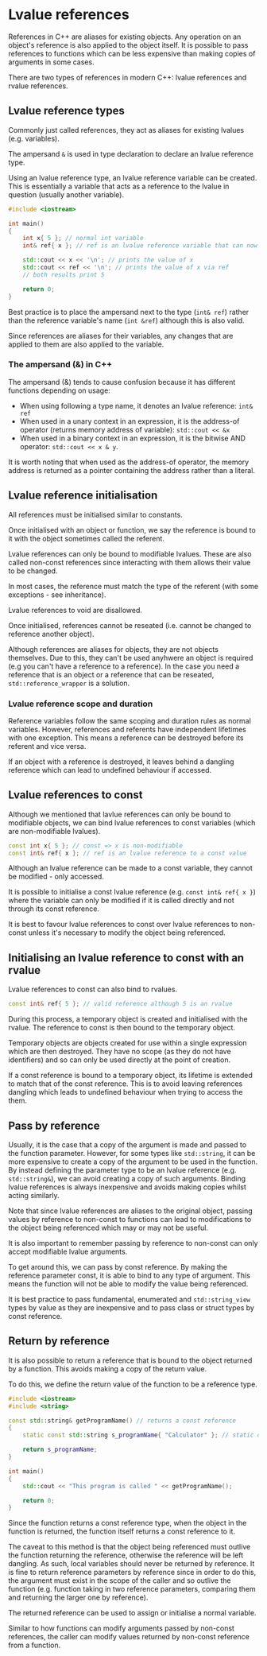 # Lvalue references

References in C++ are aliases for existing objects.
Any operation on an object's reference is also applied to the object itself.
It is possible to pass references to functions which can be less expensive than making copies of arguments in some cases.

There are two types of references in modern C++: lvalue references and rvalue references.

## Lvalue reference types

Commonly just called references, they act as aliases for existing lvalues (e.g. variables).

The ampersand `&` is used in type declaration to declare an lvalue reference type.

Using an lvalue reference type, an lvalue reference variable can be created.
This is essentially a variable that acts as a reference to the lvalue in question (usually another variable).

```cpp
#include <iostream>

int main()
{
    int x{ 5 }; // normal int variable
    int& ref{ x }; // ref is an lvalue reference variable that can now be used as an alias for variable x

    std::cout << x << '\n'; // prints the value of x
    std::cout << ref << '\n'; // prints the value of x via ref
    // both results print 5

    return 0;
}
```

Best practice is to place the ampersand next to the type (`int& ref`) rather than the reference variable's name (`int &ref`) although this is also valid.

Since references are aliases for their variables, any changes that are applied to them are also applied to the variable.

### The ampersand (&) in C++

The ampersand (&) tends to cause confusion because it has different functions depending on usage:
- When using following a type name, it denotes an lvalue reference: `int& ref`
- When used in a unary context in an expression, it is the address-of operator (returns memory address of variable): `std::cout << &x`
- When used in a binary context in an expression, it is the bitwise AND operator: `std::cout << x & y`.

It is worth noting that when used as the address-of operator, the memory address is returned as a pointer containing the address rather than a literal.

## Lvalue reference initialisation

All references must be initialised similar to constants.

Once initialised with an object or function, we say the reference is bound to it with the object sometimes called the referent.

Lvalue references can only be bound to modifiable lvalues.
These are also called non-const references since interacting with them allows their value to be changed.

In most cases, the reference must match the type of the referent (with some exceptions - see inheritance).

Lvalue references to void are disallowed.

Once initialised, references cannot be reseated (i.e. cannot be changed to reference another object).

Although references are aliases for objects, they are not objects themselves.
Due to this, they can't be used anyhwere an object is required (e.g you can't have a reference to a reference).
In the case you need a reference that is an object or a reference that can be reseated, `std::reference_wrapper` is a solution.

### Lvalue reference scope and duration

Reference variables follow the same scoping and duration rules as normal variables.
However, references and referents have independent lifetimes with one exception.
This means a reference can be destroyed before its referent and vice versa.

If an object with a reference is destroyed, it leaves behind a dangling reference which can lead to undefined behaviour if accessed.

## Lvalue references to const

Although we mentioned that lavlue references can only be bound to modifiable objects, we can bind lvalue references to const variables (which are non-modifiable lvalues).

```cpp
const int x{ 5 }; // const => x is non-modifiable
const int& ref{ x }; // ref is an lvalue reference to a const value
```

Although an lvalue reference can be made to a const variable, they cannot be modified - only accessed.

It is possible to initialise a const lvalue reference (e.g. `const int& ref{ x }`) where the variable can only be modified if it is called directly and not through its const reference.

It is best to favour lvalue references to const over lvalue references to non-const unless it's necessary to modify the object being referenced.

## Initialising an lvalue reference to const with an rvalue

Lvalue references to const can also bind to rvalues.

```cpp
const int& ref{ 5 }; // valid reference although 5 is an rvalue
```

During this process, a temporary object is created and initialised with the rvalue.
The reference to const is then bound to the temporary object.

Temporary objects are objects created for use within a single expression which are then destroyed.
They have no scope (as they do not have identifiers) and so can only be used directly at the point of creation.

If a const reference is bound to a temporary object, its lifetime is extended to match that of the const reference.
This is to avoid leaving references dangling which leads to undefined behaviour when trying to access the them.

## Pass by reference

Usually, it is the case that a copy of the argument is made and passed to the function parameter.
However, for some types like `std::string`, it can be more expensive to create a copy of the argument to be used in the function.
By instead defining the parameter type to be an lvalue reference (e.g. `std::string&`), we can avoid creating a copy of such arguments.
Binding lvalue references is always inexpensive and avoids making copies whilst acting similarly.

Note that since lvalue references are aliases to the original object, passing values by reference to non-const to functions can lead to modifications to the object being referenced which may or may not be useful.

It is also important to remember passing by reference to non-const can only accept modifiable lvalue arguments.

To get around this, we can pass by const reference.
By making the reference parameter const, it is able to bind to any type of argument.
This means the function will not be able to modify the value being referenced.

It is best practice to pass fundamental, enumerated and `std::string_view` types by value as they are inexpensive and to pass class or struct types by const reference.

## Return by reference

It is also possible to return a reference that is bound to the object returned by a function.
This avoids making a copy of the return value.

To do this, we define the return value of the function to be a reference type.

```cpp
#include <iostream>
#include <string>

const std::string& getProgramName() // returns a const reference
{
    static const std::string s_programName{ "Calculator" }; // static duration => destroyed at end of program

    return s_programName;
}

int main()
{
    std::cout << "This program is called " << getProgramName();

    return 0;
}
```

Since the function returns a const reference type, when the object in the function is returned, the function itself returns a const reference to it.

The caveat to this method is that the object being referenced must outlive the function returning the reference, otherwise the reference will be left dangling.
As such, local variables should never be returned by reference.
It is fine to return reference parameters by reference since in order to do this, the argument must exist in the scope of the caller and so outlive the function (e.g. function taking in two reference parameters, comparing them and returning the larger one by reference).

The returned reference can be used to assign or initialise a normal variable.

Similar to how functions can modify arguments passed by non-const references, the caller can modify values returned by non-const reference from a function.


